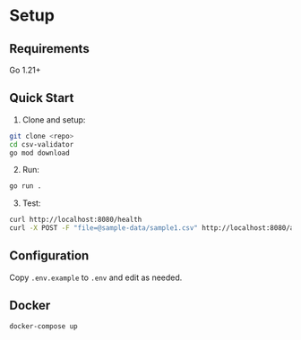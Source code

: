 # Setup

## Requirements
Go 1.21+

## Quick Start

1. Clone and setup:
```bash
git clone <repo>
cd csv-validator
go mod download
```

2. Run:
```bash
go run .
```

3. Test:
```bash
curl http://localhost:8080/health
curl -X POST -F "file=@sample-data/sample1.csv" http://localhost:8080/api/upload
```

## Configuration

Copy `.env.example` to `.env` and edit as needed.

## Docker

```bash
docker-compose up
```

